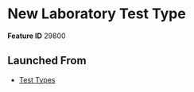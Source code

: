 # New Laboratory Test Type

**Feature ID** 29800

## Launched From

- [Test Types](Test%20Types.md)











































































